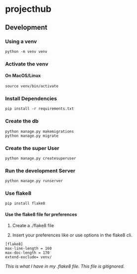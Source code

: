 # projecthub

## Development

### Using a venv

    python -m venv venv

### Activate the venv

#### On MacOS/Linux
    source venv/bin/activate

### Install Dependencies
    pip install -r requirements.txt

### Create the db
    python manage.py makemigrations
    python manage.py migrate

### Create the super User
    python manage.py createsuperuser

### Run the development Server
    python manage.py runserver

### Use flake8

    pip install flake8

#### Use the flake8 file for preferences
1. Create a ./flake8 file

2. Insert your preferences like or use options in the flake8 cli.
~~~
[flake8]
max-line-length = 160
max-doc-length = 170
extend-exclude= venv/
~~~
*This is what I have in my .flake8 file. This file is gitignored.*

